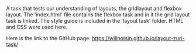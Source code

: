 A task that tests our understanding of layouts, the gridlayout and flexbox layout.
The 'index.html' file contains the flexbox task and in it the grid layout task is linked.
The style guide is included in the 'layout task' folder.
HTML and CSS were used here.

Here is the link to the GitHub page: 
https://willnotsin.github.io/layout-zuri-task/
